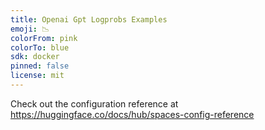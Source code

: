 ```yaml
---
title: Openai Gpt Logprobs Examples
emoji: 📉
colorFrom: pink
colorTo: blue
sdk: docker
pinned: false
license: mit
---
```


Check out the configuration reference at https://huggingface.co/docs/hub/spaces-config-reference
